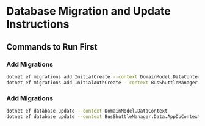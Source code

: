 # Database Migration and Update Instructions

## Commands to Run First

### Add Migrations
```bash
dotnet ef migrations add InitialCreate --context DomainModel.DataContext
dotnet ef migrations add InitialAuthCreate --context BusShuttleManager.Data.AppDbContext
```

### Add Migrations
```bash
dotnet ef database update --context DomainModel.DataContext
dotnet ef database update --context BusShuttleManager.Data.AppDbContext
```
